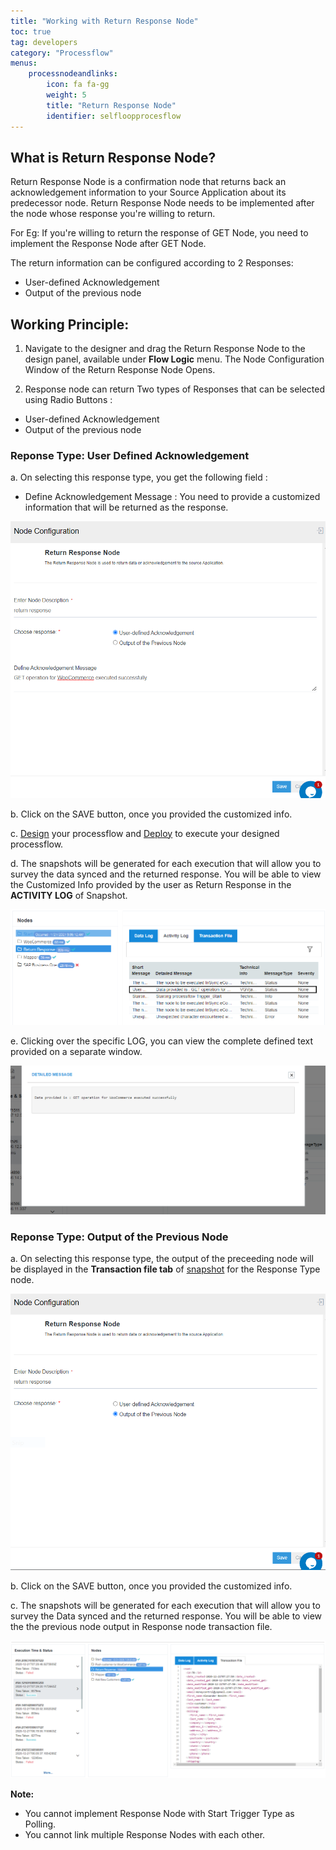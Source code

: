 ```yaml
---
title: "Working with Return Response Node"
toc: true
tag: developers
category: "Processflow"
menus: 
    processnodeandlinks:
        icon: fa fa-gg
        weight: 5
        title: "Return Response Node" 
        identifier: selfloopprocesflow
---
```


## What is Return Response Node?

Return Response Node is a confirmation node that returns back an acknowledgement information to your Source Application about its predecessor node.
Return Response Node needs to be implemented after the node whose response you're willing to return.

For Eg: If you're willing to return the response of GET Node, you need to implement the Response Node after GET Node.

The return information can be configured according to 2 Responses:

- User-defined Acknowledgement
- Output of the previous node


## Working Principle:

1) Navigate to the designer and drag the Return Response Node to the design panel, available under **Flow Logic** menu. The Node Configuration Window of the Return Response Node Opens.

2) Response node can return Two types of Responses that can be selected using Radio Buttons :

- User-defined Acknowledgement
- Output of the previous node

### Reponse Type: User Defined Acknowledgement

a. On selecting this response type, you get the following field :

- Define Acknowledgement Message : You need to provide a customized information that will be returned as the response.

![returnresponse3](\staticfiles\processflow\media\returnresponse3.png)

b. Click on the SAVE button, once you provided the customized info.

c. [Design](/processflow/creating-processflow/) your processflow and [Deploy](/processflow/deploying-and-executing-processfloww/#deploying-processflows-to-environment) to execute your designed processflow.

d. The snapshots will be generated for each execution that will allow you to survey the data synced and the returned response. You will be able to view the Customized Info provided by the user as Return Response in the **ACTIVITY LOG** of Snapshot.

![returnresponse4](\staticfiles\processflow\media\returnresponse4.PNG)

e. Clicking over the specific LOG, you can view the complete defined text provided on a separate window.

![returnresponse6](\staticfiles\processflow\media\returnresponse5.PNG)

### Reponse Type: Output of the Previous Node

a.  On selecting this response type, the output of the preceeding node will be displayed in the **Transaction file tab** of [snapshot](/processflow/snapshot-processflow/) for the Response Type node.

![responsenode5](\staticfiles\processflow\media\responsenode5.png)

b. Click on the SAVE button, once you provided the customized info.

c. The snapshots will be generated for each execution that will allow you to survey the Data synced and the returned response. You will be able to view the the previous node output in Response node transaction file.

![responsenode6](\staticfiles\processflow\media\responsenode6.PNG)

**Note:**

- You cannot implement Response Node with Start Trigger Type as Polling.
- You cannot link multiple Response Nodes with each other.
